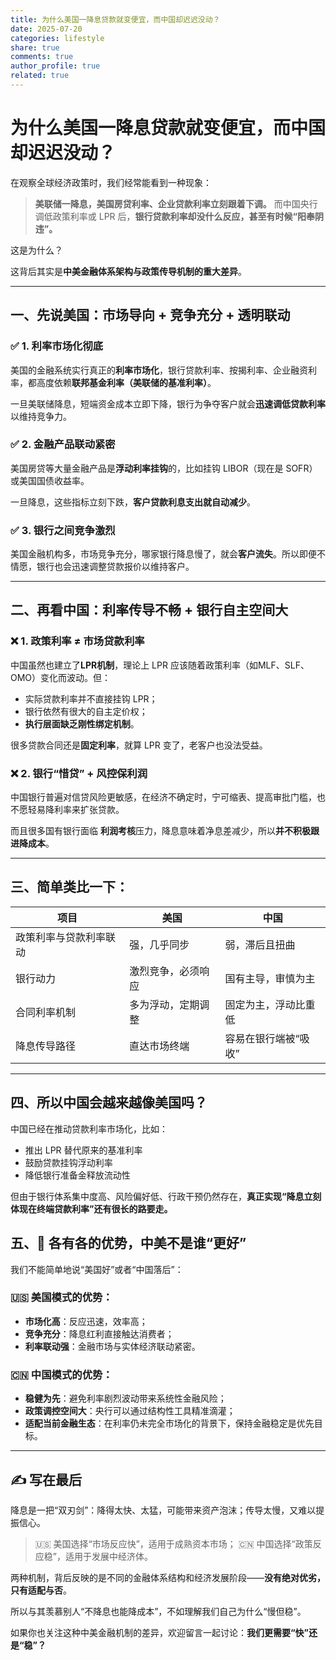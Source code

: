 ```yaml
---
title: 为什么美国一降息贷款就变便宜，而中国却迟迟没动？
date: 2025-07-20
categories: lifestyle
share: true
comments: true
author_profile: true
related: true
---
```


# 为什么美国一降息贷款就变便宜，而中国却迟迟没动？

在观察全球经济政策时，我们经常能看到一种现象：

> **美联储一降息，美国房贷利率、企业贷款利率立刻跟着下调。**
> 而中国央行调低政策利率或 LPR 后，**银行贷款利率却没什么反应，甚至有时候“阳奉阴违”。**

这是为什么？

这背后其实是**中美金融体系架构与政策传导机制的重大差异**。

---

## 一、先说美国：市场导向 + 竞争充分 + 透明联动

### ✅ 1. 利率市场化彻底

美国的金融系统实行真正的**利率市场化**，银行贷款利率、按揭利率、企业融资利率，都高度依赖**联邦基金利率（美联储的基准利率）**。

一旦美联储降息，短端资金成本立即下降，银行为争夺客户就会**迅速调低贷款利率**以维持竞争力。

### ✅ 2. 金融产品联动紧密

美国房贷等大量金融产品是**浮动利率挂钩**的，比如挂钩 LIBOR（现在是 SOFR）或美国国债收益率。

一旦降息，这些指标立刻下跌，**客户贷款利息支出就自动减少**。

### ✅ 3. 银行之间竞争激烈

美国金融机构多，市场竞争充分，哪家银行降息慢了，就会**客户流失**。所以即便不情愿，银行也会迅速调整贷款报价以维持客户。

---

## 二、再看中国：利率传导不畅 + 银行自主空间大

### ❌ 1. 政策利率 ≠ 市场贷款利率

中国虽然也建立了**LPR机制**，理论上 LPR 应该随着政策利率（如MLF、SLF、OMO）变化而波动。但：

* 实际贷款利率并不直接挂钩 LPR；
* 银行依然有很大的自主定价权；
* **执行层面缺乏刚性绑定机制**。

很多贷款合同还是**固定利率**，就算 LPR 变了，老客户也没法受益。

### ❌ 2. 银行“惜贷” + 风控保利润

中国银行普遍对信贷风险更敏感，在经济不确定时，宁可缩表、提高审批门槛，也不愿轻易降利率来扩张贷款。

而且很多国有银行面临 **利润考核**压力，降息意味着净息差减少，所以**并不积极跟进降成本**。



---

## 三、简单类比一下：

| 项目          | 美国        | 中国          |
| ----------- | --------- | ----------- |
| 政策利率与贷款利率联动 | 强，几乎同步    | 弱，滞后且扭曲     |
| 银行动力        | 激烈竞争，必须响应 | 国有主导，审慎为主   |
| 合同利率机制      | 多为浮动，定期调整 | 固定为主，浮动比重低  |
| 降息传导路径      | 直达市场终端    | 容易在银行端被“吸收” |

---

## 四、所以中国会越来越像美国吗？

中国已经在推动贷款利率市场化，比如：

* 推出 LPR 替代原来的基准利率
* 鼓励贷款挂钩浮动利率
* 降低银行准备金释放流动性

但由于银行体系集中度高、风险偏好低、行政干预仍然存在，**真正实现“降息立刻体现在终端贷款利率”还有很长的路要走。**


## 五、🧭 各有各的优势，中美不是谁“更好”

我们不能简单地说“美国好”或者“中国落后”：

### 🇺🇸 美国模式的优势：

* **市场化高**：反应迅速，效率高；
* **竞争充分**：降息红利直接触达消费者；
* **利率联动强**：金融市场与实体经济联动紧密。

### 🇨🇳 中国模式的优势：

* **稳健为先**：避免利率剧烈波动带来系统性金融风险；
* **政策调控空间大**：央行可以通过结构性工具精准滴灌；
* **适配当前金融生态**：在利率仍未完全市场化的背景下，保持金融稳定是优先目标。

---

## ✍️ 写在最后

降息是一把“双刃剑”：降得太快、太猛，可能带来资产泡沫；传导太慢，又难以提振信心。

> 🇺🇸 美国选择“市场反应快”，适用于成熟资本市场；
> 🇨🇳 中国选择“政策反应稳”，适用于发展中经济体。

两种机制，背后反映的是不同的金融体系结构和经济发展阶段——**没有绝对优劣，只有适配与否**。

所以与其羡慕别人“不降息也能降成本”，不如理解我们自己为什么“慢但稳”。

如果你也关注这种中美金融机制的差异，欢迎留言一起讨论：**我们更需要“快”还是“稳”？**

